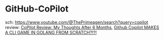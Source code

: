 # GitHub-CoPilot
sch: https://www.youtube.com/@ThePrimeagen/search?query=copilot review: [CoPilot Review: My Thoughts After 6 Months](https://youtu.be/RDd71IUIgpg), [Github Copilot MAKES A CLI GAME IN GOLANG FROM SCRATCH?!?!](https://youtu.be/Xw_qbJp52cY)
